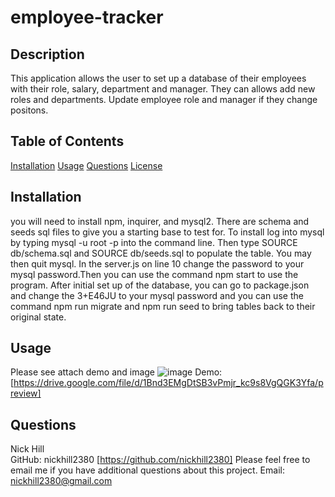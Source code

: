 
  
# employee-tracker  

                
                
## Description

This application allows the user to set up a database of their employees with their role, salary, department and manager. They can allows add new roles and departments. Update employee role and manager if they change positons.

## Table of Contents

[Installation](#installation)
[Usage](#usage)
[Questions](#questions)
[License](#license)

## Installation

you will need to install npm, inquirer, and mysql2. There are schema and seeds sql files to give you a starting base to test for. To install log into mysql by typing mysql -u root -p into the command line. Then type SOURCE db/schema.sql and SOURCE db/seeds.sql to populate the table. You may then quit mysql. In the server.js on line 10 change the password to your mysql password.Then you can use the command npm start to use the program. After initial set up of the database, you can go to package.json and change the 3+E46JU to your mysql password and you can use the command npm run migrate and npm run seed to bring tables back to their original state. 

## Usage

Please see attach demo and image
![image](https://user-images.githubusercontent.com/71850826/105640633-169fdb80-5e4d-11eb-8443-cddec591f782.png)
Demo:[https://drive.google.com/file/d/1Bnd3EMgDtSB3vPmjr_kc9s8VgQGK3Yfa/preview]

## Questions

Nick Hill  
GitHub: nickhill2380 [https://github.com/nickhill2380]
Please feel free to email me if you have additional questions about this project.
Email: <nickhill2380@gmail.com>




